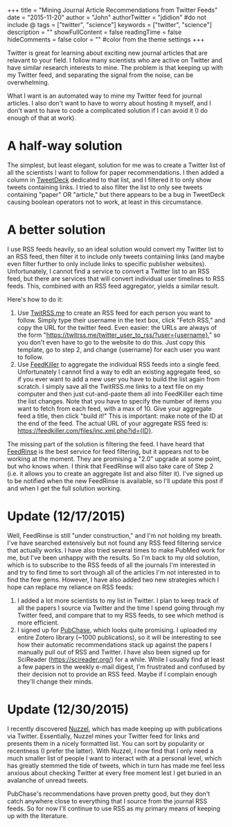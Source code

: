 +++
title = "Mining Journal Article Recommendations from Twitter Feeds"
date = "2015-11-20"
author = "John"
authorTwitter = "jdidion" #do not include @
tags = ["twitter", "science"]
keywords = ["twitter", "science"]
description = ""
showFullContent = false
readingTime = false
hideComments = false
color = "" #color from the theme settings
+++

Twitter is great for learning about exciting new journal articles that are relavant to your field. I follow many scientists who are active on Twitter and have similar research interests to mine. The problem is that keeping up with my Twitter feed, and separating the signal from the noise, can be overwhelming.

What I want is an automated way to mine my Twitter feed for journal articles. I also don't want to have to worry about hosting it myself, and I don't want to have to code a complicated solution if I can avoid it (I do enough of that at work). 

<!-- more -->

# A half-way solution

The simplest, but least elegant, solution for me was to create a Twitter list of all the scientists I want to follow for paper recommendations. I then added a column in [TweetDeck](https://tweetdeck.twitter.com) dedicated to that list, and I filtered it to only show tweets containing links. I tried to also filter the list to only see tweets containing "paper" OR "article," but there appears to be a bug in TweetDeck causing boolean operators not to work, at least in this circumstance.

# A better solution

I use RSS feeds heavily, so an ideal solution would convert my Twitter list to an RSS feed, then filter it to include only tweets containing links (and maybe even filter further to only include links to specific publisher websites). Unfortunately, I cannot find a service to convert a Twitter list to an RSS feed, but there are services that will convert individual user timelines to RSS feeds. This, combined with an RSS feed aggregator, yields a similar result.

Here's how to do it:

1. Use [TwitRSS.me](https://twitrss.me/) to create an RSS feed for each person you want to follow. Simply type their username in the text box, click "Fetch RSS," and copy the URL for the twitter feed. Even easier: the URLs are always of the form "https://twitrss.me/twitter_user_to_rss/?user={username}," so you don't even have to go to the website to do this. Just copy this template, go to step 2, and change {username} for each user you want to follow.
2. Use [FeedKiller](https://feedkiller.com/) to aggregate the individual RSS feeds into a single feed. Unfortunately I cannot find a way to edit an existing aggregate feed, so if you ever want to add a new user you have to build the list again from scratch. I simply save all the TwitRSS.me links to a text file on my computer and then just cut-and-paste them all into FeedKiller each time the list changes. Note that you have to specify the number of items you want to fetch from each feed, with a max of 10. Give your aggregate feed a title, then click "build it!" This is important: make note of the ID at the end of the feed. The actual URL of your aggregate RSS feed is: https://feedkiller.com/files/inc.xml.php?id={ID}.

The missing part of the solution is filtering the feed. I have heard that [FeedRinse](https://www.feedrinse.com/) is the best service for feed filtering, but it appears not to be working at the moment. They are promising a "2.0" upgrade at some point, but who knows when. I think that FeedRinse will also take care of Step 2 (i.e. it allows you to create an aggregate list and also filter it). I've signed up to be notified when the new FeedRinse is available, so I'll update this post if and when I get the full solution working.

# Update (12/17/2015)

Well, FeedRinse is still "under construction," and I'm not holding my breath. I've have searched extensively but not found any RSS feed filtering service that actually works. I have also tried several times to make PubMed work for me, but I've been unhappy with the results. So I'm back to my old solution, which is to subscribe to the RSS feeds of all the journals I'm interested in and try to find time to sort through all of the articles I'm not interested in to find the few gems. However, I have also added two new strategies which I hope can replace my reliance on RSS feeds:

1. I added a lot more scientists to my list in Twitter. I plan to keep track of all the papers I source via Twitter and the time I spend going through my Twitter feed, and compare that to my RSS feeds, to see which method is more efficient.
2. I signed up for [PubChase](https://www.pubchase.com/), which looks quite promising. I uploaded my entire Zotero library (~1000 publications), so it will be interesting to see how their automatic recommendations stack up against the papers I manually pull out of RSS and Twitter. I have also been signed up for SciReader (https://scireader.org/) for a while. While I usually find at least a few papers in the weekly e-mail digest, I'm frustrated and confused by their decision not to provide an RSS feed. Maybe if I complain enough they'll change their minds.

# Update (12/30/2015)

I recently discovered [Nuzzel](https://nuzzel.com/), which has made keeping up with publications via Twitter. Essentially, Nuzzel mines your Twitter feed for links and presents them in a nicely formatted list. You can sort by popularity or recentness (I prefer the latter). With Nuzzel, I now find that I only need a much smaller list of people I want to interact with at a personal level, which has greatly stemmed the tide of tweets, which in turn has made me feel less anxious about checking Twitter at every free moment lest I get buried in an avalanche of unread tweets.

PubChase's recommendations have proven pretty good, but they don't catch anywhere close to everything that I source from the journal RSS feeds. So for now I'll continue to use RSS as my primary means of keeping up with the literature.
